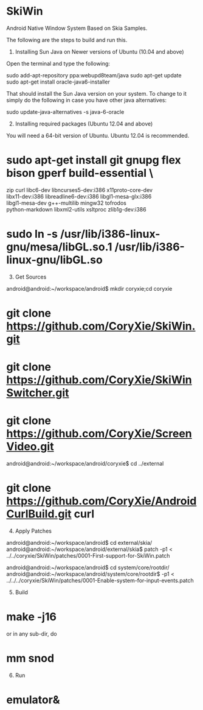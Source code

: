 SkiWin
======

Android Native Window System Based on Skia Samples.

The following are the steps to build and run this.

1. Installing Sun Java on Newer versions of Ubuntu (10.04 and above)

Open the terminal and type the following:

sudo add-apt-repository ppa:webupd8team/java
sudo apt-get update   
sudo apt-get install oracle-java6-installer

That should install the Sun Java version on your system. To change to it simply do 
the following in case you have other java alternatives:

sudo update-java-alternatives -s java-6-oracle  


2. Installing required packages (Ubuntu 12.04 and above)

You will need a 64-bit version of Ubuntu. Ubuntu 12.04 is recommended. 

# sudo apt-get install git gnupg flex bison gperf build-essential \
  zip curl libc6-dev libncurses5-dev:i386 x11proto-core-dev \
  libx11-dev:i386 libreadline6-dev:i386 libgl1-mesa-glx:i386 \
  libgl1-mesa-dev g++-multilib mingw32 tofrodos \
  python-markdown libxml2-utils xsltproc zlib1g-dev:i386
# sudo ln -s /usr/lib/i386-linux-gnu/mesa/libGL.so.1 /usr/lib/i386-linux-gnu/libGL.so


3. Get Sources

android@android:~/workspace/android$ mkdir coryxie;cd coryxie

# git clone https://github.com/CoryXie/SkiWin.git
# git clone https://github.com/CoryXie/SkiWinSwitcher.git
# git clone https://github.com/CoryXie/ScreenVideo.git

android@android:~/workspace/android/coryxie$ cd ../external

# git clone https://github.com/CoryXie/AndroidCurlBuild.git curl

4. Apply Patches

android@android:~/workspace/android$ cd external/skia/
android@android:~/workspace/android/external/skia$ patch -p1 < ../../coryxie/SkiWin/patches/0001-First-support-for-SkiWin.patch 

android@android:~/workspace/android$ cd system/core/rootdir/
android@android:~/workspace/android/system/core/rootdir$ -p1 < ../../../coryxie/SkiWin/patches/0001-Enable-system-for-input-events.patch 

5. Build

# make -j16

or in any sub-dir, do 

# mm snod

6. Run

# emulator&



